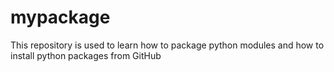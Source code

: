 # mypackage
This repository is used to learn how to package python modules and how to install python packages from GitHub
